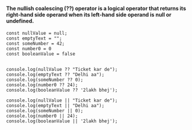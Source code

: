 #### The nullish coalescing (??) operator is a logical operator that returns its right-hand side operand when its left-hand side operand is null or undefined.
```
const nullValue = null;
const emptyText = "";
const someNumber = 42;
const number0 = 0
const booleanValue = false


console.log(nullValue ?? "Ticket kar de"); 
console.log(emptyText ?? "Delhi aa"); 
console.log(someNumber ?? 0);
console.log(number0 ?? 24);
console.log(booleanValue ?? '2lakh bhej');

console.log(nullValue || "Ticket kar de"); 
console.log(emptyText || "Delhi aa"); 
console.log(someNumber || 0);
console.log(number0 || 24);
console.log(booleanValue || '2lakh bhej');
```